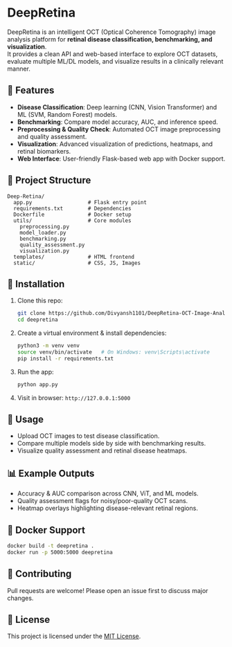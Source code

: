 # DeepRetina

DeepRetina is an intelligent OCT (Optical Coherence Tomography) image analysis platform for **retinal disease classification, benchmarking, and visualization**.  
It provides a clean API and web-based interface to explore OCT datasets, evaluate multiple ML/DL models, and visualize results in a clinically relevant manner.

## 🚀 Features
- **Disease Classification**: Deep learning (CNN, Vision Transformer) and ML (SVM, Random Forest) models.  
- **Benchmarking**: Compare model accuracy, AUC, and inference speed.  
- **Preprocessing & Quality Check**: Automated OCT image preprocessing and quality assessment.  
- **Visualization**: Advanced visualization of predictions, heatmaps, and retinal biomarkers.  
- **Web Interface**: User-friendly Flask-based web app with Docker support.

## 📂 Project Structure
```
Deep-Retina/
  app.py                  # Flask entry point
  requirements.txt        # Dependencies
  Dockerfile              # Docker setup
  utils/                  # Core modules
    preprocessing.py
    model_loader.py
    benchmarking.py
    quality_assessment.py
    visualization.py
  templates/              # HTML frontend
  static/                 # CSS, JS, Images
```

## 🔧 Installation

1. Clone this repo:
   ```bash
   git clone https://github.com/Divyansh1101/DeepRetina-OCT-Image-Analysis-Retinal-Disease-Classification-Deep-Learning-ML-Model-Benchmarking.git
   cd deepretina
   ```

2. Create a virtual environment & install dependencies:
   ```bash
   python3 -m venv venv
   source venv/bin/activate   # On Windows: venv\Scripts\activate
   pip install -r requirements.txt
   ```

3. Run the app:
   ```bash
   python app.py
   ```

4. Visit in browser: `http://127.0.0.1:5000`

## 🧪 Usage
- Upload OCT images to test disease classification.  
- Compare multiple models side by side with benchmarking results.  
- Visualize quality assessment and retinal disease heatmaps.  

## 📊 Example Outputs
- Accuracy & AUC comparison across CNN, ViT, and ML models.  
- Quality assessment flags for noisy/poor-quality OCT scans.  
- Heatmap overlays highlighting disease-relevant retinal regions.  

## 🐳 Docker Support
```bash
docker build -t deepretina .
docker run -p 5000:5000 deepretina
```

## 🤝 Contributing
Pull requests are welcome! Please open an issue first to discuss major changes.

## 📜 License
This project is licensed under the [MIT License](LICENSE).
